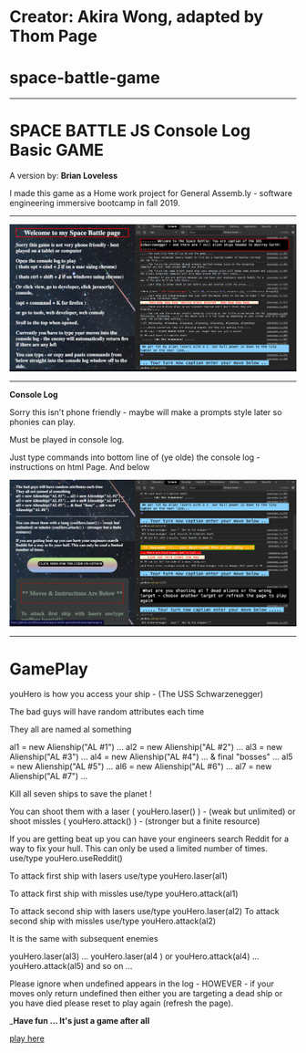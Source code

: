 # Creator: Akira Wong, adapted by Thom Page

# space-battle-game

---

# SPACE BATTLE JS Console Log Basic GAME

A version by: **Brian Loveless**

I made this game as a Home work project for General Assemb.ly - software engineering immersive bootcamp in fall 2019.

---

<!-- Picture below of Space Battle Game - version by: Brian Loveless -->

![alt text](https://github.com/BrianLoveGa/space-battle-game/blob/master/public/images/space%20btl%201.png "Space Battle Game - version by: Brian Loveless, Creator: Akira Wong, adapted by Thom Page ")

---

**Console Log**

Sorry this isn't phone friendly - maybe will make a prompts style later so phonies can play.

Must be played in console log.

Just type commands into bottom line of (ye olde) the console log - instructions on html Page.
And below

<!-- Picture below of Space Battle Game - version by: Brian Loveless -->

![alt text](https://github.com/BrianLoveGa/space-battle-game/blob/master/public/images/space%20btl%202.png "Space Battle Game - version by: Brian Loveless, Creator: Akira Wong, adapted by Thom Page ")

---

# GamePlay

youHero is how you access your ship - (The USS Schwarzenegger)

The bad guys will have random attributes each time

They all are named al something

al1 = new Alienship("AL #1") ... al2 = new Alienship("AL #2") ... al3 = new Alienship("AL #3") ... al4 = new Alienship("AL #4") ... & final "bosses" ... al5 = new Alienship("AL #5") ... al6 = new Alienship("AL #6") ... al7 = new Alienship("AL #7") ...

Kill all seven ships to save the planet !

You can shoot them with a laser ( youHero.laser() ) - (weak but unlimited) or
shoot missles ( youHero.attack() ) - (stronger but a finite resource)

If you are getting beat up you can have your engineers search Reddit for a way to fix your hull. This can only be used a limited number of times.
use/type youHero.useReddit()

To attack first ship with lasers use/type youHero.laser(al1)

To attack first ship with missles use/type youHero.attack(al1)

To attack second ship with lasers use/type youHero.laser(al2)
To attack second ship with missles use/type youHero.attack(al2)

It is the same with subsequent enemies

youHero.laser(al3) ... youHero.laser(al4 ) or youHero.attack(al4) ... youHero.attack(al5) and so on ...

Please ignore when undefined appears in the log _-_ HOWEVER _-_ if your moves only return undefined then either you are targeting a dead ship or you have died please reset to play again (refresh the page).

___Have fun ... It's just a game after all__


[play here](https://brianlovega.github.io/space-battle-game/)